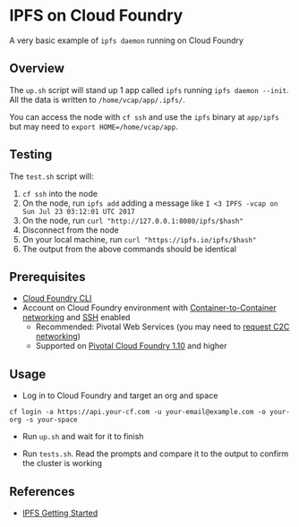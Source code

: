 # IPFS on Cloud Foundry

A very basic example of `ipfs daemon` running on Cloud Foundry

## Overview

The `up.sh` script will stand up 1 app called `ipfs` running `ipfs daemon --init`. All the data is written to `/home/vcap/app/.ipfs/`.

You can access the node with `cf ssh` and use the `ipfs` binary at `app/ipfs` but may need to `export HOME=/home/vcap/app`.

## Testing

The `test.sh` script will:

1. `cf ssh` into the node
1. On the node, run `ipfs add` adding a message like `I <3 IPFS -vcap on Sun Jul 23 03:12:01 UTC 2017` 
1. On the node, run `curl "http://127.0.0.1:8080/ipfs/$hash"`
1. Disconnect from the node
1. On your local machine, run `curl "https://ipfs.io/ipfs/$hash"`
1. The output from the above commands should be identical

## Prerequisites

* [Cloud Foundry CLI](https://github.com/cloudfoundry/cli)
* Account on Cloud Foundry environment with [Container-to-Container networking](https://docs.pivotal.io/pivotalcf/1-10/concepts/understand-cf-networking.html) and [SSH](https://docs.pivotal.io/pivotalcf/1-10/opsguide/config-ssh.html) enabled
  * Recommended: Pivotal Web Services (you may need to [request C2C networking](mailto:support@run.pivotal.io?subject=Access%20to%20Container%20Networking%20on%20PWS&body=Can%20I%20please%20get%20access%20to%20Container%20Networking%20stack%20on%20PWS%3F%20Thank%20you.))
  * Supported on [Pivotal Cloud Foundry 1.10](https://docs.pivotal.io/pivotalcf/1-10/pcf-release-notes/index.html) and higher

## Usage

* Log in to Cloud Foundry and target an org and space
```
cf login -a https://api.your-cf.com -u your-email@example.com -o your-org -s your-space
```

* Run `up.sh` and wait for it to finish

* Run `tests.sh`. Read the prompts and compare it to the output to confirm the cluster is working

## References

* [IPFS Getting Started](https://ipfs.io/docs/getting-started)

